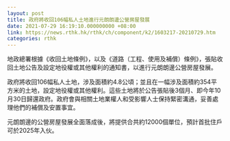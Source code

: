 ```yaml
---
layout: post
title: 政府將收回106幅私人土地進行元朗朗邊公營房屋發展
date: 2021-07-29 16:19:10.000000000 +08:00
link: https://news.rthk.hk/rthk/ch/component/k2/1603217-20210729.htm
categories: rthk
---
```


地政總署根據《收回土地條例》，以及《道路（工程、使用及補償）條例》，張貼收回土地公告及設定地役權或其他權利的通知書，以進行元朗朗邊公營房屋發展。

政府將收回106幅私人土地，涉及面積約4.8公頃；並且在一幅涉及面積約354平方米的土地，設定地役權或其他權利。這些土地將於公告張貼後3個月、即今年10月30日歸還政府。政府會與相關土地業權人和受影響人士保持緊密溝通，妥善處理他們的補償及安置事宜。

元朗朗邊的公營房屋發展全面落成後，將提供合共約12000個單位，預計首批住戶可於2025年入伙。
